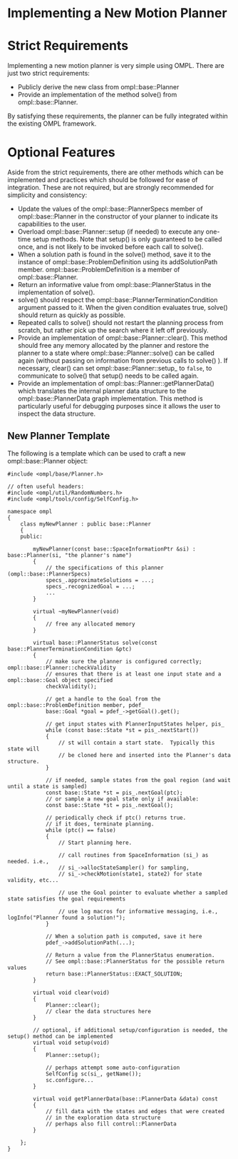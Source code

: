 # Implementing a New Motion Planner

# Strict Requirements

Implementing a new motion planner is very simple using OMPL.  There are just two strict requirements:

- Publicly derive the new class from ompl::base::Planner
- Provide an implementation of the method solve() from ompl::base::Planner.

By satisfying these requirements, the planner can be fully integrated within the existing OMPL framework.


# Optional Features

Aside from the strict requirements, there are other methods which can be implemented and practices which should be followed for ease of integration. These are not required, but are strongly recommended for simplicity and consistency:

- Update the values of the ompl::base::PlannerSpecs member of ompl::base::Planner in the constructor of your planner to indicate its capabilities to the user.
- Overload ompl::base::Planner::setup (if needed) to execute any one-time setup methods. Note that setup() is only guaranteed to be called once, and is not likely to be invoked before each call to solve().
- When a solution path is found in the solve() method, save it to the instance of ompl::base::ProblemDefinition using its addSolutionPath member.  ompl::base::ProblemDefinition is a member of ompl::base::Planner.
- Return an informative value from ompl::base::PlannerStatus in the implementation of solve().
- solve() should respect the ompl::base::PlannerTerminationCondition argument passed to it. When the given condition evaluates true, solve() should return as quickly as possible.
- Repeated calls to solve() should not restart the planning process from scratch, but rather pick up the search where it left off previously.
- Provide an implementation of ompl::base::Planner::clear().  This method should free any memory allocated by the planner and restore the planner to a state where ompl::base::Planner::solve() can be called again (without passing on information from previous calls to solve() ). If necessary, clear() can set ompl::base::Planner::setup_ to `false`, to communicate to solve() that setup() needs to be called again.
- Provide an implementation of ompl::bas::Planner::getPlannerData() which translates the internal planner data structure to the ompl::base::PlannerData graph implementation. This method is particularly useful for debugging purposes since it allows the user to inspect the data structure.


## New Planner Template

The following is a template which can be used to craft a new ompl::base::Planner object:

~~~{.cpp}
#include <ompl/base/Planner.h>

// often useful headers:
#include <ompl/util/RandomNumbers.h>
#include <ompl/tools/config/SelfConfig.h>

namespace ompl
{
    class myNewPlanner : public base::Planner
    {
    public:

        myNewPlanner(const base::SpaceInformationPtr &si) : base::Planner(si, "the planner's name")
        {
            // the specifications of this planner (ompl::base::PlannerSpecs)
            specs_.approximateSolutions = ...;
            specs_.recognizedGoal = ...;
            ...
        }

        virtual ~myNewPlanner(void)
        {
            // free any allocated memory
        }

        virtual base::PlannerStatus solve(const base::PlannerTerminationCondition &ptc)
        {
            // make sure the planner is configured correctly; ompl::base::Planner::checkValidity
            // ensures that there is at least one input state and a ompl::base::Goal object specified
            checkValidity();

            // get a handle to the Goal from the ompl::base::ProblemDefinition member, pdef_
            base::Goal *goal = pdef_->getGoal().get();

            // get input states with PlannerInputStates helper, pis_
            while (const base::State *st = pis_.nextStart())
            {
                // st will contain a start state.  Typically this state will
                // be cloned here and inserted into the Planner's data structure.
            }

            // if needed, sample states from the goal region (and wait until a state is sampled)
            const base::State *st = pis_.nextGoal(ptc);
            // or sample a new goal state only if available:
            const base::State *st = pis_.nextGoal();

            // periodically check if ptc() returns true.
            // if it does, terminate planning.
            while (ptc() == false)
            {
                // Start planning here.

                // call routines from SpaceInformation (si_) as needed. i.e.,
                // si_->allocStateSampler() for sampling,
                // si_->checkMotion(state1, state2) for state validity, etc...

                // use the Goal pointer to evaluate whether a sampled state satisfies the goal requirements

                // use log macros for informative messaging, i.e., logInfo("Planner found a solution!");
            }

            // When a solution path is computed, save it here
            pdef_->addSolutionPath(...);

            // Return a value from the PlannerStatus enumeration.
            // See ompl::base::PlannerStatus for the possible return values
            return base::PlannerStatus::EXACT_SOLUTION;
        }

        virtual void clear(void)
        {
            Planner::clear();
            // clear the data structures here
        }

        // optional, if additional setup/configuration is needed, the setup() method can be implemented
        virtual void setup(void)
        {
            Planner::setup();

            // perhaps attempt some auto-configuration
            SelfConfig sc(si_, getName());
            sc.configure...
        }

        virtual void getPlannerData(base::PlannerData &data) const
        {
            // fill data with the states and edges that were created
            // in the exploration data structure
            // perhaps also fill control::PlannerData
        }

    };
}
~~~
